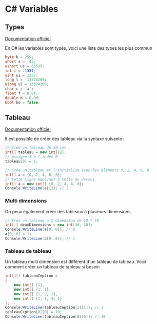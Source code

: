 # C# Variables

## Types

[Documentation officiel](https://learn.microsoft.com/en-us/dotnet/csharp/language-reference/language-specification/types)

En C# les variables sont typés, voici une liste des types les plus commun

```cs
byte b = 255;
short s = -42;
ushort us = 65535;
int i = .1337;
uint ui = 1337;
long l = -13374269;
ulong ul = 13374269;
char c = 'a';
float f = 0.0f;
double d = 0.0d;
bool bo = false;
```

## Tableau

[Documentation officiel](https://learn.microsoft.com/en-us/dotnet/csharp/language-reference/language-specification/arrays)

Il est possible de créer des tableau via la syntaxe suivante : 

```cs
// Crée un tableau de 10 int
int[] tableau = new int[10];
// Assigne 1 à l'index 0
tableau[0] = 1;

// Crée un tableau et l'initialise avec les éléments 0, 2, 4, 6, 8 
int[] a = {0, 2, 4, 6, 8};
// Cette ligne équivaut à celle du dessus
int[] a = new int[] {0, 2, 4, 6, 8};
Console.WriteLine(a[1]); // 2
```

### Multi dimensions

On peux également créer des tableaux à plusieurs dimensions.

```cs
// Crée un tableau a 2 dimension de 10 * 10
int[,] deuxDimensions = new int[10, 10];
Console.WriteLine(a[0, 0]); // 0
a[0, 0] = 1;
Console.WriteLine(a[0, 0]); // 1
```

### Tableau de tableau

Un tableau multi dimension est différent d'un tableau de tableau.
Voici comment créer un tableau de tableau si besoin

```cs
int[][] tableauCeption =
{
    new int[] {1},
    new int[] {1, 1},
    new int[] {1, 2, 1},
    new int[] {1, 3, 3, 1}
};
Console.WriteLine(tableauCeption[2][1]); // 2
tableauCeption[0][0] = 10;
Console.WriteLine(tableauCeption[0][0]); // 10
```

